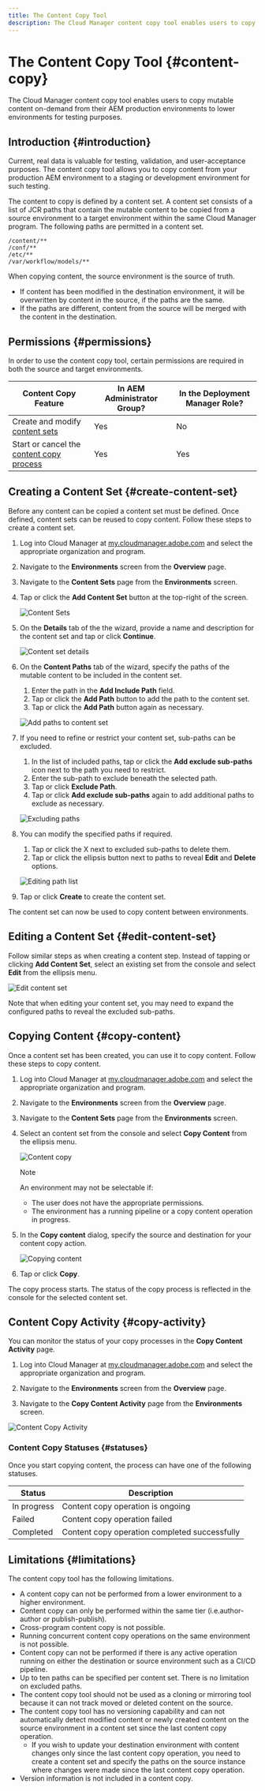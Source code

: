 ```yaml
---
title: The Content Copy Tool
description: The Cloud Manager content copy tool enables users to copy mutable content on-demand from their AEM production environments to lower environments for testing purposes.
---
```


# The Content Copy Tool {#content-copy}

The Cloud Manager content copy tool enables users to copy mutable content on-demand from their AEM production environments to lower environments for testing purposes.

## Introduction {#introduction}

Current, real data is valuable for testing, validation, and user-acceptance purposes. The content copy tool allows you to copy content from your production AEM environment to a staging or development environment for such testing.

The content to copy is defined by a content set. A content set consists of a list of JCR paths that contain the mutable content to be copied from a source environment to a target environment within the same Cloud Manager program. The following paths are permitted in a content set.

```text
/content/**
/conf/**
/etc/**
/var/workflow/models/**
```

When copying content, the source environment is the source of truth.

* If content has been modified in the destination environment, it will be overwritten by content in the source, if the paths are the same.
* If the paths are different, content from the source will be merged with the content in the destination.

## Permissions {#permissions}

In order to use the content copy tool, certain permissions are required in both the source and target environments.

| Content Copy Feature | In AEM Administrator Group? | In the Deployment Manager Role? |
|---|---|---|
| Create and modify [content sets](#create-content-set) | Yes | No |
| Start or cancel the [content copy process](#copy-content) | Yes | Yes |

## Creating a Content Set {#create-content-set}

Before any content can be copied a content set must be defined. Once defined, content sets can be reused to copy content. Follow these steps to create a content set.

1. Log into Cloud Manager at [my.cloudmanager.adobe.com](https://my.cloudmanager.adobe.com/) and select the appropriate organization and program.

1. Navigate to the **Environments** screen from the **Overview** page.

1. Navigate to the **Content Sets** page from the **Environments** screen.

1. Tap or click the **Add Content Set** button at the top-right of the screen.

   ![Content Sets](/help/assets/content-sets.png)

1. On the **Details** tab of the the wizard, provide a name and description for the content set and tap or click **Continue**.

   ![Content set details](/help/assets/add-content-set-details.png)

1. On the **Content Paths** tab of the wizard, specify the paths of the mutable content to be included in the content set.

   1. Enter the path in the **Add Include Path** field.
   1. Tap or click the **Add Path** button to add the path to the content set.
   1. Tap or click the **Add Path** button again as necessary.

   ![Add paths to content set](/help/assets/add-content-set-paths.png)

1. If you need to refine or restrict your content set, sub-paths can be excluded.

   1. In the list of included paths, tap or click the **Add exclude sub-paths** icon next to the path you need to restrict.
   1. Enter the sub-path to exclude beneath the selected path.
   1. Tap or click **Exclude Path**.
   1. Tap or click **Add exclude sub-paths** again to add additional paths to exclude as necessary.

   ![Excluding paths](/help/assets/add-content-set-paths-excluded.png)

1. You can modify the specified paths if required.

   1. Tap or click the X next to excluded sub-paths to delete them.
   1. Tap or click the ellipsis button next to paths to reveal **Edit** and **Delete** options.

   ![Editing path list](/help/assets/add-content-set-excluded-paths.png)

1. Tap or click **Create** to create the content set.

The content set can now be used to copy content between environments.

## Editing a Content Set {#edit-content-set}

Follow similar steps as when creating a content step. Instead of tapping or clicking **Add Content Set**, select an existing set from the console and select **Edit** from the ellipsis menu.

![Edit content set](/help/assets/edit-content-set.png)

Note that when editing your content set, you may need to expand the configured paths to reveal the excluded sub-paths.

## Copying Content {#copy-content}

Once a content set has been created, you can use it to copy content. Follow these steps to copy content.

1. Log into Cloud Manager at [my.cloudmanager.adobe.com](https://my.cloudmanager.adobe.com/) and select the appropriate organization and program.

1. Navigate to the **Environments** screen from the **Overview** page.

1. Navigate to the **Content Sets** page from the **Environments** screen.

1. Select an content set from the console and select **Copy Content** from the ellipsis menu.

   ![Content copy](/help/assets/copy-content.png)

   >[!NOTE]
   >
   >An environment may not be selectable if:
   >
   >* The user does not have the appropriate permissions.
   >* The environment has a running pipeline or a copy content operation in progress.

1. In the **Copy content** dialog, specify the source and destination for your content copy action.

   ![Copying content](/help/assets/copying-content.png)

1. Tap or click **Copy**.

The copy process starts. The status of the copy process is reflected in the console for the selected content set.

## Content Copy Activity {#copy-activity}

You can monitor the status of your copy processes in the **Copy Content Activity** page.

1. Log into Cloud Manager at [my.cloudmanager.adobe.com](https://my.cloudmanager.adobe.com/) and select the appropriate organization and program.

1. Navigate to the **Environments** screen from the **Overview** page.

1. Navigate to the **Copy Content Activity** page from the **Environments** screen.

![Content Copy Activity](/help/assets/copy-content-activity.png)

### Content Copy Statuses {#statuses}

Once you start copying content, the process can have one of the following statuses.

|Status|Description|
|---|---|
|In progress|Content copy operation is ongoing|
|Failed|Content copy operation failed|
|Completed|Content copy operation completed successfully|

## Limitations {#limitations}

The content copy tool has the following limitations.

* A content copy can not be performed from a lower environment to a higher environment.
* Content copy can only be performed within the same tier (i.e.author-author or publish-publish).
* Cross-program content copy is not possible.
* Running concurrent content copy operations on the same environment is not possible.
* Content copy can not be performed if there is any active operation running on either the destination or source environment such as a CI/CD pipeline.
* Up to ten paths can be specified per content set. There is no limitation on excluded paths.
* The content copy tool should not be used as a cloning or mirroring tool because it can not track moved or deleted content on the source.
* The content copy tool has no versioning capability and can not automatically detect modified content or newly created content on the source environment in a content set since the last content copy operation.
  * If you wish to update your destination environment with content changes only since the last content copy operation, you need to create a content set and specify the paths on the source instance where changes were made since the last content copy operation.
* Version information is not included in a content copy.
